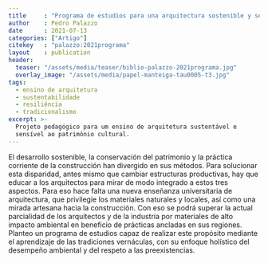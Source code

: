 ```yaml
---
title     : "Programa de estudios para una arquitectura sostenible y sensible al patrimonio"
author    : Pedro Palazzo
date      : 2021-07-13
categories: ["Artigo"]
citekey   : "palazzo:2021programa"
layout    : publication
header:
  teaser: "/assets/media/teaser/biblio-palazzo-2021programa.jpg"
  overlay_image: "/assets/media/papel-manteiga-tau0005-t3.jpg"
tags:
  - ensino de arquitetura
  - sustentabilidade
  - resiliência
  - tradicionalismo
excerpt: >-
  Projeto pedagógico para um ensino de arquitetura sustentável e
  sensível ao patrimônio cultural.
---
```


El desarrollo sostenible, la conservación del patrimonio y la práctica
corriente de la construcción han divergido en sus métodos. Para
solucionar esta disparidad, antes mismo que cambiar estructuras
productivas, hay que educar a los arquitectos para mirar de modo
integrado a estos tres aspectos. Para eso hace falta una nueva enseñanza
universitaria de arquitectura, que privilegie los materiales naturales y
locales, así como una mirada artesana hacia la construcción. Con eso se
podrá superar la actual parcialidad de los arquitectos y de la industria
por materiales de alto impacto ambiental en beneficio de prácticas
ancladas en sus regiones. Planteo un programa de estudios capaz de
realizar este propósito mediante el aprendizaje de las tradiciones
vernáculas, con su enfoque holístico del desempeño ambiental y del
respeto a las preexistencias.

